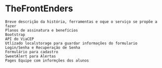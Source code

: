 # TheFrontEnders

    Breve descrição da história, ferramentas e oque o serviço se propõe a fazer
    Planos de assinatura e benefícios
    Bootstrap
    API do ViaCEP
    Utlizado localstorage para guardar informações do formulario
    Login/Senha e Recuperação de Senha
    Formulário para cadastro
    SweetAlert para Alertas
    Pages Equipe com informções dos alunos
